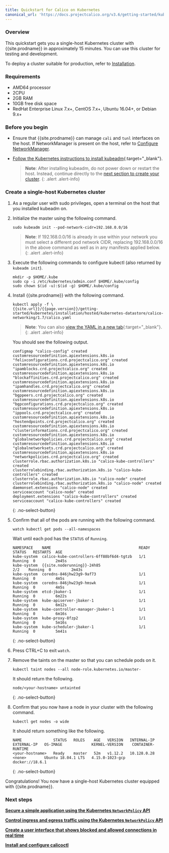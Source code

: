 ```yaml
---
title: Quickstart for Calico on Kubernetes
canonical_url: 'https://docs.projectcalico.org/v3.6/getting-started/kubernetes/'
---
```



### Overview

This quickstart gets you a single-host Kubernetes cluster with {{site.prodname}}
in approximately 15 minutes. You can use this cluster for testing and
development.

To deploy a cluster suitable for production, refer to [Installation](installation).


### Requirements

- AMD64 processor
- 2CPU
- 2GB RAM
- 10GB free disk space
- RedHat Enterprise Linux 7.x+, CentOS 7.x+, Ubuntu 16.04+, or Debian 9.x+


### Before you begin

- Ensure that {{site.prodname}} can manage `cali` and `tunl` interfaces on the host.
  If NetworkManager is present on the host, refer to
  [Configure NetworkManager](../../maintenance/troubleshooting#configure-networkmanager).

- [Follow the Kubernetes instructions to install kubeadm](https://kubernetes.io/docs/setup/independent/install-kubeadm/){:target="_blank"}.

   > **Note**: After installing kubeadm, do not power down or restart
   the host. Instead, continue directly to the
   [next section to create your cluster](#create-a-single-host-kubernetes-cluster).
   {: .alert .alert-info}


### Create a single-host Kubernetes cluster

1. As a regular user with sudo privileges, open a terminal on the host that
   you installed kubeadm on.

1. Initialize the master using the following command.

   ```
   sudo kubeadm init --pod-network-cidr=192.168.0.0/16
   ```

   > **Note**: If 192.168.0.0/16 is already in use within your network you must select a different pod network
   > CIDR, replacing 192.168.0.0/16 in the above command as well as in any manifests applied below.
   {: .alert .alert-info}

1. Execute the following commands to configure kubectl (also returned by
   `kubeadm init`).

   ```
   mkdir -p $HOME/.kube
   sudo cp -i /etc/kubernetes/admin.conf $HOME/.kube/config
   sudo chown $(id -u):$(id -g) $HOME/.kube/config
   ```

1. Install {{site.prodname}} with the following command.

   ```
   kubectl apply -f \
   {{site.url}}/{{page.version}}/getting-started/kubernetes/installation/hosted/kubernetes-datastore/calico-networking/1.7/calico.yaml
   ```

   > **Note**: You can also
   > [view the YAML in a new tab]({{site.url}}/{{page.version}}/getting-started/kubernetes/installation/hosted/kubernetes-datastore/calico-networking/1.7/calico.yaml){:target="_blank"}.
   {: .alert .alert-info}

   You should see the following output.

   ```
   configmap "calico-config" created
   customresourcedefinition.apiextensions.k8s.io "felixconfigurations.crd.projectcalico.org" created
   customresourcedefinition.apiextensions.k8s.io "ipamblocks.crd.projectcalico.org" created
   customresourcedefinition.apiextensions.k8s.io "blockaffinities.crd.projectcalico.org" created
   customresourcedefinition.apiextensions.k8s.io "ipamhandles.crd.projectcalico.org" created
   customresourcedefinition.apiextensions.k8s.io "bgppeers.crd.projectcalico.org" created
   customresourcedefinition.apiextensions.k8s.io "bgpconfigurations.crd.projectcalico.org" created
   customresourcedefinition.apiextensions.k8s.io "ippools.crd.projectcalico.org" created
   customresourcedefinition.apiextensions.k8s.io "hostendpoints.crd.projectcalico.org" created
   customresourcedefinition.apiextensions.k8s.io "clusterinformations.crd.projectcalico.org" created
   customresourcedefinition.apiextensions.k8s.io "globalnetworkpolicies.crd.projectcalico.org" created
   customresourcedefinition.apiextensions.k8s.io "globalnetworksets.crd.projectcalico.org" created
   customresourcedefinition.apiextensions.k8s.io "networkpolicies.crd.projectcalico.org" created
   clusterrole.rbac.authorization.k8s.io "calico-kube-controllers" created
   clusterrolebinding.rbac.authorization.k8s.io "calico-kube-controllers" created
   clusterrole.rbac.authorization.k8s.io "calico-node" created
   clusterrolebinding.rbac.authorization.k8s.io "calico-node" created
   daemonset.extensions "calico-node" created
   serviceaccount "calico-node" created
   deployment.extensions "calico-kube-controllers" created
   serviceaccount "calico-kube-controllers" created
   ```
   {: .no-select-button}

1. Confirm that all of the pods are running with the following command.

   ```
   watch kubectl get pods --all-namespaces
   ```

   Wait until each pod has the `STATUS` of `Running`.

   ```
   NAMESPACE    NAME                                       READY  STATUS   RESTARTS  AGE
   kube-system  calico-kube-controllers-6ff88bf6d4-tgtzb   1/1    Running  0         2m45s
   kube-system  {{site.noderunning}}-24h85                          2/2    Running  0         2m43s
   kube-system  coredns-846jhw23g9-9af73                   1/1    Running  0         4m5s
   kube-system  coredns-846jhw23g9-hmswk                   1/1    Running  0         4m5s
   kube-system  etcd-jbaker-1                              1/1    Running  0         6m22s
   kube-system  kube-apiserver-jbaker-1                    1/1    Running  0         6m12s
   kube-system  kube-controller-manager-jbaker-1           1/1    Running  0         6m16s
   kube-system  kube-proxy-8fzp2                           1/1    Running  0         5m16s
   kube-system  kube-scheduler-jbaker-1                    1/1    Running  0         5m41s
   ```
   {: .no-select-button}

1. Press CTRL+C to exit `watch`.

1. Remove the taints on the master so that you can schedule pods
   on it.

   ```
   kubectl taint nodes --all node-role.kubernetes.io/master-
   ```

   It should return the following.

   ```
   node/<your-hostname> untainted
   ```
   {: .no-select-button}

1. Confirm that you now have a node in your cluster with the
   following command.

   ```
   kubectl get nodes -o wide
   ```

   It should return something like the following.

   ```
   NAME              STATUS   ROLES    AGE   VERSION   INTERNAL-IP   EXTERNAL-IP   OS-IMAGE             KERNEL-VERSION    CONTAINER-RUNTIME
   <your-hostname>   Ready    master   52m   v1.12.2   10.128.0.28   <none>        Ubuntu 18.04.1 LTS   4.15.0-1023-gcp   docker://18.6.1
   ```
   {: .no-select-button}

Congratulations! You now have a single-host Kubernetes cluster
equipped with {{site.prodname}}.


### Next steps

**[Secure a simple application using the Kubernetes `NetworkPolicy` API](../../security/simple-policy)**

**[Control ingress and egress traffic using the Kubernetes `NetworkPolicy` API](../../security/advanced-policy)**

**[Create a user interface that shows blocked and allowed connections in real time](../../security/stars-policy/)**

**[Install and configure calicoctl](../calicoctl/install)**
